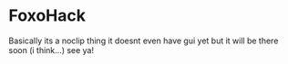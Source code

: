 # FoxoHack

Basically its a noclip thing it doesnt even have gui yet but it will be there soon (i think...) see ya!
